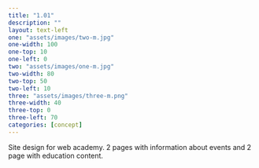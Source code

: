 ```yaml
---
title: "1.01"
description: ""
layout: text-left
one: "assets/images/two-m.jpg"
one-width: 100
one-top: 10
one-left: 0
two: "assets/images/one-m.jpg"
two-width: 80
two-top: 50
two-left: 10
three: "assets/images/three-m.png"
three-width: 40
three-top: 0
three-left: 70
categories: [concept]
---
```


Site design for web academy. 2 pages with information about events and 2 page with education content.